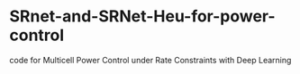 # SRnet-and-SRNet-Heu-for-power-control
code for Multicell Power Control under Rate Constraints with Deep Learning
